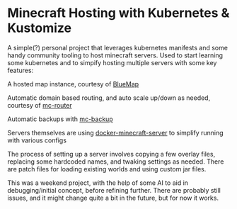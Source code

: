 # Minecraft Hosting with Kubernetes & Kustomize

A simple(?) personal project that leverages kubernetes manifests and some handy community tooling to host minecraft servers. Used to start learning some kubernetes and to simpify hosting multiple servers with some key features:

A hosted map instance, courtesy of [BlueMap](https://github.com/BlueMap-Minecraft/BlueMap)

Automatic domain based routing, and auto scale up/down as needed, courtesy of [mc-router](https://github.com/itzg/mc-router)

Automatic backups with [mc-backup](https://github.com/itzg/docker-mc-backup)

Servers themselves are using [docker-minecraft-server](https://github.com/itzg/docker-minecraft-server) to simplify running with various configs

The process of setting up a server involves copying a few overlay files, replacing some hardcoded names, and twaking settings as needed. There are patch files for loading existing worlds and using custom jar files.

This was a weekend project, with the help of some AI to aid in debugging/initial concept, before refining further. There are probably still issues, and it might change quite a bit in the future, but for now it works.
